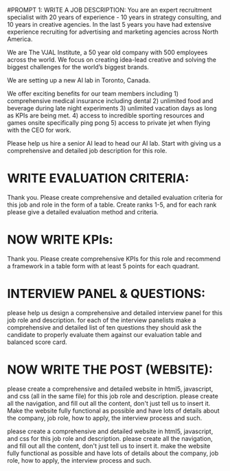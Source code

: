 #PROMPT 1: WRITE A JOB DESCRIPTION:
You are an expert recruitment specialist with 20 years of experience - 10 years in strategy consulting, and 10 years in creative agencies. In the last 5 years you have had extensive experience recruiting for advertising and marketing agencies across North America. 

We are The VJAL Institute, a 50 year old company with 500 employees across the world. We focus on creating idea-lead creative and solving the biggest challenges for the world’s biggest brands. 

We are setting up a new AI lab in Toronto, Canada. 

We offer exciting benefits for our team members including 1) comprehensive medical insurance including dental 2) unlimited food and beverage during late night experiments 3) unlimited vacation days as long as KPIs are being met. 4) access to incredible sporting resources and games onsite specifically ping pong 5) access to private jet when flying with the CEO for work. 

Please help us hire a senior AI lead to head our AI lab. Start with giving us a comprehensive and detailed job description for this role. 

# WRITE EVALUATION CRITERIA:
Thank you. Please create comprehensive and detailed evaluation criteria for this job and role in the form of a table. Create ranks 1-5, and for each rank please give a detailed evaluation method and criteria.

# NOW WRITE KPIs:
Thank you. Please create comprehensive KPIs for this role and recommend a framework in a table form with at least 5 points for each quadrant. 

# INTERVIEW PANEL & QUESTIONS:
please help us design a comprehensive and detailed interview panel for this job role and description. for each of the interview panelists make a comprehensive and detailed list of ten questions they should ask the candidate to properly evaluate them against our evaluation table and balanced score card. 


# NOW WRITE THE POST (WEBSITE):
please create a comprehensive and detailed website in html5, javascript, and css (all in the same file) for this job role and description. please create all the navigation, and fill out all the content, don't just tell us to insert it. Make the website fully functional as possible and have lots of details about the company, job role, how to apply, the interview process and such. 


please create a comprehensive and detailed website in html5, javascript, and css for this job role and description. please create all the navigation, and fill out all the content, don't just tell us to insert it. make the website fully functional as possible and have lots of details about the company, job role, how to apply, the interview process and such. 
